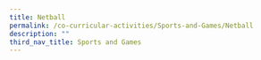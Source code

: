```yaml
---
title: Netball
permalink: /co-curricular-activities/Sports-and-Games/Netball
description: ""
third_nav_title: Sports and Games
---
```

